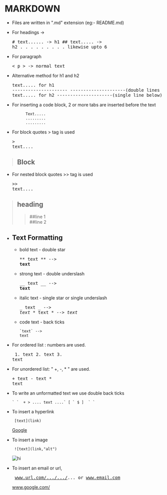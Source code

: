 # MARKDOWN

+ Files are written in ".md" extension (eg:- README.md)
+ For headings -> 
        <pre># text......    -> h1
        ## text.....    -> h2
        .   .   .
        .   .   .
        .   .   .
        likewise upto 6</pre>   

+ For paragraph <pre>< p > -> normal text</pre>
+ Alternative method for h1 and h2 <pre>text..... for h1
        ---------------------
        ---------------------(double lines below)
        text..... for h2
        ---------------------(single line below)
        </pre>
+ For inserting a code block, 2 or more tabs are inserted before the text

            Text.....
            .........
            .........

+ For block quotes > tag is used <pre>> text....</pre>
>   ## Block
+ For nested block quotes >> tag is used <pre>>> text....</pre>
> ## heading
>> ##line 1<br>
>> ##line 2

+ ## Text Formatting
    + bold text - double star <pre>** text ** --> **text**</pre>
    + strong text - double underslash <pre>__ text __ --> __text__</pre>
    + italic text - single star or single underslash <pre>_ text _ --> _text_
            * text * --> *text*
    + code text - back ticks<pre>`` `text` --> `` `text`</pre> 
+ For ordered list : numbers are used.<pre>
        1. text
        2. text
        3. text</pre>
+ For unordered list: " +, -, * " are used.
        <pre>+ text
        - text
        * text</pre>
+ To write an unformatted text we use double back ticks <pre>`` ` `  + > .... text ....` [ ` $ ]  ` ` ``</pre>
+ To insert a hyperlink<pre>``  [text](link) ``</pre>
[Google]('www.google.com')
+ To insert a image<pre>``  ![text](link,"alt") ``</pre>
![hi](link,"alt")

+ To insert an email or url,<pre> www.url.com/.../.../...  or  www.email.com </pre>
www.google.com/
